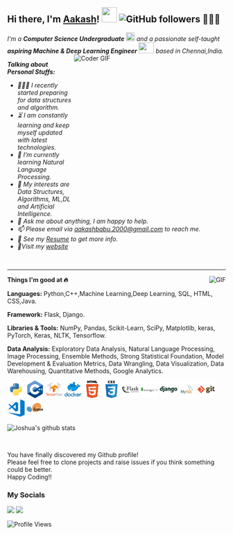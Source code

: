 ## Hi there, I'm [Aakash]()! <img src="https://raw.githubusercontent.com/TheDudeThatCode/TheDudeThatCode/master/Assets/Hi.gif" width=35 height=35> ![GitHub followers](https://img.shields.io/github/followers/aakash-cse?style=social) 👋👋👋

<p>
  <em>
    I'm a <b>Computer Science Undergraduate</b> <img src="https://raw.githubusercontent.com/TheDudeThatCode/TheDudeThatCode/master/Assets/Medal.gif" width=20 height=20> and a passionate self-taught <b>aspiring Machine & Deep Learning Engineer</b> <img src="https://raw.githubusercontent.com/TheDudeThatCode/TheDudeThatCode/master/Assets/Developer.gif" width=35 height=25> based in Chennai,India.
  </em>
<!--<img align="right" alt="Coder GIF" height=250 width=350 src="https://magiccopy.xyz/assets/images/hadder.gif" /> -->
<img align="right" alt="Coder GIF" height=350 width=350 src="https://media.giphy.com/media/VTtANKl0beDFQRLDTh/giphy.gif"/>
 </p>


<em>

**Talking about Personal Stuffs:**

- 👨🏽‍💻 I recently started preparing for data structures and algorithm.
- ⏳ I am constantly learning and keep myself updated with latest technologies.
- 🌱 I’m currently learning Natural Language Processing.
- 🤔 My interests are Data Structures, Algorithms, ML,DL and Artificial Intelligence.
- 💬 Ask me about anything, I am happy to help.
- 📫 Please email via aakashbabu.2000@gmail.com to reach me.
- 📝 See my [Resume](https://docs.google.com/document/d/1xOvqyt8naWBC3w1gPhcc6hhVRwMn-61Zqdcu8XelsUU/edit?usp=sharing) to get more info.
- 🎯Visit my [website](https://aakash-cse.github.io/)

<br/>
</em>

<hr>
<div>
<p>
<img align="right" alt="GIF" src="https://media.giphy.com/media/L8K62iTDkzGX6/giphy.gif" />

**Things I'm good at :fire:**

**Languages:**  Python,C++,Machine Learning,Deep Learning, SQL, HTML, CSS,Java.

**Framework:** Flask, Django.

**Libraries & Tools:** NumPy, Pandas, Scikit-Learn, SciPy, Matplotlib, keras, PyTorch, Keras, NLTK, Tensorflow.

**Data Analysis:** Exploratory Data Analysis, Natural Language Processing, Image Processing, Ensemble Methods, Strong Statistical Foundation, Model Development & Evaluation Metrics, Data Wrangling, Data Visualization, Data Warehousing, Quantitative Methods, Google Analytics.


<code><img height="40" src="https://raw.githubusercontent.com/github/explore/80688e429a7d4ef2fca1e82350fe8e3517d3494d/topics/python/python.png" title="python"></code>
<code><img height="40" src="https://raw.githubusercontent.com/github/explore/80688e429a7d4ef2fca1e82350fe8e3517d3494d/topics/cpp/cpp.png" title="cpp"></code>
<code><img height="40" src="https://raw.githubusercontent.com/github/explore/80688e429a7d4ef2fca1e82350fe8e3517d3494d/topics/tensorflow/tensorflow.png" title="tensorflow"></code>
<code><img height="40" src="https://raw.githubusercontent.com/github/explore/80688e429a7d4ef2fca1e82350fe8e3517d3494d/topics/docker/docker.png" title="docker"></code>
<code><img height="40" src="https://raw.githubusercontent.com/github/explore/80688e429a7d4ef2fca1e82350fe8e3517d3494d/topics/html/html.png" title="html"></code>
<code><img height="40" src="https://raw.githubusercontent.com/github/explore/80688e429a7d4ef2fca1e82350fe8e3517d3494d/topics/css/css.png" title="css"></code>
<code><img height="40" src="https://raw.githubusercontent.com/github/explore/80688e429a7d4ef2fca1e82350fe8e3517d3494d/topics/flask/flask.png" title="flask"></code>
<code><img height="40" src="https://raw.githubusercontent.com/github/explore/80688e429a7d4ef2fca1e82350fe8e3517d3494d/topics/mongodb/mongodb.png" title="mongodb"></code>
<code><img height="40" src="https://raw.githubusercontent.com/github/explore/80688e429a7d4ef2fca1e82350fe8e3517d3494d/topics/django/django.png" title="django"></code>
<code><img height="40" src="https://raw.githubusercontent.com/github/explore/80688e429a7d4ef2fca1e82350fe8e3517d3494d/topics/mysql/mysql.png" title="mysql"></code>
<code><img height="40" src="https://raw.githubusercontent.com/github/explore/80688e429a7d4ef2fca1e82350fe8e3517d3494d/topics/git/git.png" title="git"></code>
<code><img height="40" src="https://raw.githubusercontent.com/github/explore/80688e429a7d4ef2fca1e82350fe8e3517d3494d/topics/visual-studio-code/visual-studio-code.png" title="vscode"></code>
<code><img height="40" src="https://raw.githubusercontent.com/github/explore/80688e429a7d4ef2fca1e82350fe8e3517d3494d/topics/scikit-learn/scikit-learn.png" title="sklearn"></code>
</p>
</div>

![Joshua's github stats](https://github-readme-stats.vercel.app/api?username=aakash-cse&show_icons=true&hide_border=true)

<br/>

You have finally discovered my Github profile!
<br/>
Please feel free to clone projects and raise issues if you think something could be better.
<br/>
Happy Coding!!


### My Socials

[<img target="_blank" src="https://img.icons8.com/bubbles/100/000000/linkedin.png">](https://www.linkedin.com/in/aakash-b-b3379a190/)  [<img target="_blank" src="https://img.icons8.com/bubbles/100/000000/github.png">](https://github.com/aakash-cse) 


![Profile Views](https://komarev.com/ghpvc/?username=aakash-cse&style=flat-square)

```python

```

